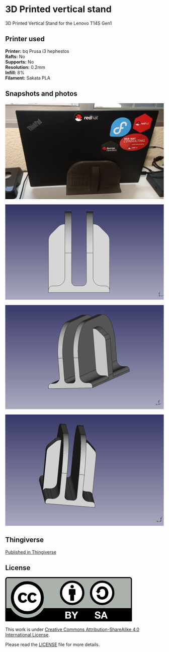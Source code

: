 # 3D Printed vertical stand

3D Printed Vertical Stand for the Lenovo T14S Gen1

## Printer used

**Printer:** bq Prusa i3 hephestos<br>
**Rafts:** No<br>
**Supports:** No<br>
**Resolution:** 0.2mm<br>
**Infill:** 8%<br>
**Filament:** Sakata PLA

## Snapshots and photos

![3D Printed](img/PrintedSupport.jpg)<p>
![Snapshot01](img/001.png)<p>
![Snapshot02](img/002.png)<p>
![Snapshot03](img/003.png)

## Thingiverse

[Published in Thingiverse](https://www.thingiverse.com/thing:5235496)

## License

<img src="./img/by-sa.png">

This work is under [Creative Commons Attribution-ShareAlike 4.0 International License](http://creativecommons.org/licenses/by-sa/4.0/).

Please read the [LICENSE](LICENSE) file for more details.
